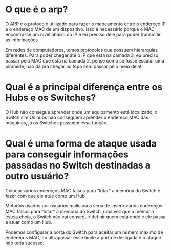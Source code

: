 # O que é o arp?


O ARP é o protocolo utilizado para fazer o mapeamento entre o endereço IP e o endereço MAC de um dispositivo. Isso é necessário porque o MAC encontra-se um nível abaixo do IP e eu preciso dele para poder transmitir as informações.

Em redes de computadores, temos protocolos que possuem hierarquias diferentes. Para poder chegar até o IP que está na camada 3, eu preciso passar pelo MAC que está na camada 2, pense como se fosse escalar uma pirâmide, não dá pra chegar ao topo sem passar pelo meio dela!

# Qual é a principal diferença entre os Hubs e os Switches?


O Hub não consegue aprender onde um equipamento está localizado, o Switch sim
Os hubs não conseguem aprender o endereço MAC das máquinas, já os Switches possuem essa função.


# Qual é uma forma de ataque usada para conseguir informações passadas no Switch destinadas a outro usuário?

Colocar vários endereços MAC falsos para “lotar” a memória do Switch e fazer com que ele atue como um Hub



Métodos usados por usuários maliciosos seria de inserir vários endereços MAC falsos para “lotar” a memória do Switch, uma vez que a memória esteja cheia, o Switch não vai conseguir definir quem está onde e ele passa a atuar como um Hub.

Podemos configurar a porta do Switch para aceitar um número máximo de endereços MAC, ao ultrapassar esse limite a porta é desligada e o ataque não teria sucesso.